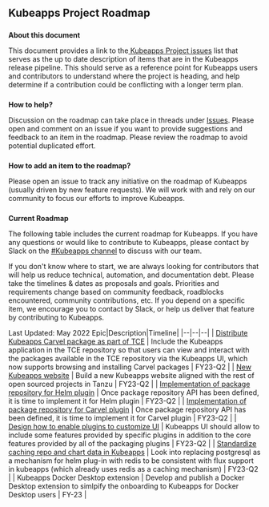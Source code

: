 ## **Kubeapps Project Roadmap**

###

**About this document**

This document provides a link to the[ Kubeapps Project issues](https://github.com/vmware-tanzu/kubeapps/issues) list that serves as the up to date description of items that are in the Kubeapps release pipeline. This should serve as a reference point for Kubeapps users and contributors to understand where the project is heading, and help determine if a contribution could be conflicting with a longer term plan.

###

**How to help?**

Discussion on the roadmap can take place in threads under [Issues](https://github.com/vmware-tanzu/kubeapps/issues). Please open and comment on an issue if you want to provide suggestions and feedback to an item in the roadmap. Please review the roadmap to avoid potential duplicated effort.

###

**How to add an item to the roadmap?**

Please open an issue to track any initiative on the roadmap of Kubeapps (usually driven by new feature requests). We will work with and rely on our community to focus our efforts to improve Kubeapps.

###

**Current Roadmap**

The following table includes the current roadmap for Kubeapps. If you have any questions or would like to contribute to Kubeapps, please contact by Slack on the [#Kubeapps channel](https://kubernetes.slack.com/messages/kubeapps) to discuss with our team.

If you don't know where to start, we are always looking for contributors that will help us reduce technical, automation, and documentation debt. Please take the timelines & dates as proposals and goals. Priorities and requirements change based on community feedback, roadblocks encountered, community contributions, etc. If you depend on a specific item, we encourage you to contact by Slack, or help us deliver that feature by contributing to Kubeapps.

Last Updated: May 2022
Epic|Description|Timeline|
|--|--|--|
| [Distribute Kubeapps Carvel package as part of TCE](https://github.com/vmware-tanzu/kubeapps/milestone/40) | Include the Kubeapps application in the TCE repository so that users can view and interact with the packages available in the TCE repository via the Kubeapps UI, which now supports browsing and installing Carvel packages | FY23-Q2 |
| [New Kubeapps website](https://github.com/vmware-tanzu/kubeapps/milestone/37) | Build a new Kubeapps website aligned with the rest of open sourced projects in Tanzu | FY23-Q2 |
| [Implementation of package repository for Helm plugin](https://github.com/vmware-tanzu/kubeapps/milestone/42) | Once package repository API has been defined, it is time to implement it for Helm plugin | FY23-Q2 |
| [Implementation of package repository for Carvel plugin](https://github.com/vmware-tanzu/kubeapps/milestone/43) | Once package repository API has been defined, it is time to implement it for Carvel plugin | FY23-Q2 |
| [Design how to enable plugins to customize UI](https://github.com/vmware-tanzu/kubeapps/milestone/46) | Kubeapps UI should allow to include some features provided by specific plugins in addition to the core features provided by all of the packaging plugins | FY23-Q2 |
| [Standardize caching repo and chart data in Kubeapps](https://github.com/vmware-tanzu/kubeapps/milestone/45) | Look into replacing postgresql as a mechanism for helm plug-in with redis to be consistent with flux support in kubeapps (which already uses redis as a caching mechanism) | FY23-Q2 |
| Kubeapps Docker Desktop extension | Develop and publish a Docker Desktop extension to simlpify the onboarding to Kubeapps for Docker Desktop users | FY-23 |
